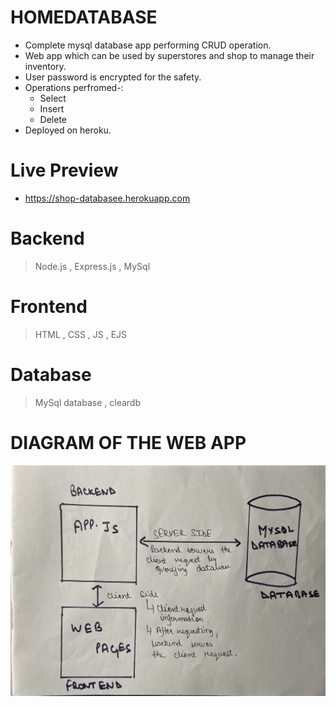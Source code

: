 # HOMEDATABASE
- Complete mysql database app performing CRUD operation.
- Web app which can be used by superstores and shop to manage their inventory.
- User password is encrypted for the safety.
- Operations perfromed-:
  -  Select
  -  Insert
  -  Delete
- Deployed on heroku.

 # Live Preview
- https://shop-databasee.herokuapp.com

# Backend
> Node.js , Express.js , MySql

# Frontend
> HTML , CSS , JS , EJS

# Database
> MySql database , cleardb

# DIAGRAM OF THE WEB APP
![DIAGRAM](Diagram.JPG)
